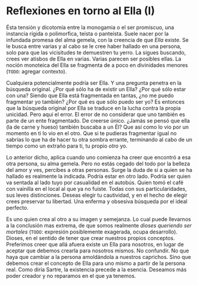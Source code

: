 # Reflexiones en torno al Ella (I)

Ésta tensión y dicotomía entre la monogamia o el ser promiscuo, una
instancia rígida o polimorfica, teísta o panteísta. Suele nacer por la
infundada promesa del alma gemela, con la creencia de que *Ella*
existe. Se le busca entre varias y al cabo se le cree haber hallado en
una persona, solo para que las vicisitudes te demuestren tu yerro. La
sigues buscando, crees ver atisbos de Ella en varias. Varias parecen
ser posibles ellas. La noción monoteica del Ella se fragmenta de a
poco en divinidades menores (`TODO`: agregar contexto).

Cualquiera potencialmente podría ser Ella. Y una pregunta penetra en
la búsqueda original. ¿Por qué sólo ha de existir un Ella? ¿Por qué
sólo estar con una? Siendo que Ella está fragmentada en tantas, ¿no me
puedo fragmentar yo también? ¿Por qué es que sólo puedo ser yo? Es
entonces que la búsqueda original por Ella se traduce en la lucha
contra la propia unicidad. Pero aquí el error. El error de no
considerar que uno también es parte de un ente fragmentado. De creerse
único. ¿Jamás se pensó que ella (la de carne y hueso) también buscaba
a un Él? Que así como lo vio por un momento en ti lo vio en el otro.
Que si te pudieras fragmentar igual no sabrías lo que ha de hacer tu
otra sombra errante, terminando al cabo de un tiempo como un extraño
para ti, tu propio *otro* yo.

Lo anterior dicho, aplica cuando uno comienza ha creer que encontró a
esa otra persona, su alma gemela. Pero no estás cegado del todo por la
belleza del amor y ves, percibes a otras personas. Surge la duda de si
a quien se ha hallado es realmente la indicada. Podría estar en otro
lado. Podría ser quien va sentada al lado tuyo por casualidad en el
autobús. Quien tomó el café con vainilla en el local al que ya no
fuiste. Todas con sus particularidades, sus leves distinciones. Deseas
elegir tu cautividad, y en el hecho de elegir crees preservar tu
libertad. Una enferma y obsesiva búsqueda por el ideal perfecto.

Es uno quien crea al otro a su imagen y semejanza. Lo cual puede
llevarnos a la conclusión mas extrema, de que somos realmente *dioses
queriendo ser mortales* (`TODO`: expresión posiblemente exagerada, ocupa
desarrollo). Dioses, en el sentido de tener que crear nuestros propios
conceptos. Preferimos creer que allá afuera existe un Ella para
nosotros, en lugar de aceptar que debemos crearla para nosotros
mismos. No confundir. No que haya que cambiar a la persona amoldándola
a nuestros caprichos. Sino que debemos crear el concepto de Ella para
uno mismo a partir de la persona real. Como diría Sartre, la
existencia precede a la esencia. Deseamos más poder creador y no
reparamos en el que ya tenemos.
